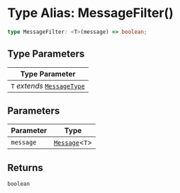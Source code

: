 # Type Alias: MessageFilter()

```ts
type MessageFilter: <T>(message) => boolean;
```

## Type Parameters

| Type Parameter |
| ------ |
| `T` *extends* [`MessageType`](../../Message.types/enumerations/MessageType.md) |

## Parameters

| Parameter | Type |
| ------ | ------ |
| `message` | [`Message`](../../Message.types/type-aliases/Message.md)<`T`\> |

## Returns

`boolean`
